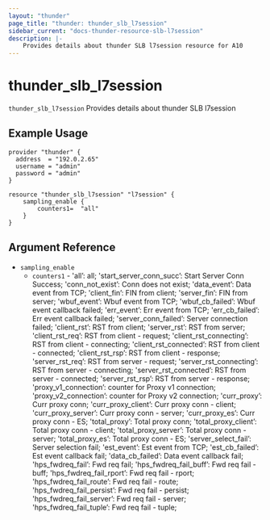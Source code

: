 ```yaml
---
layout: "thunder"
page_title: "thunder: thunder_slb_l7session"
sidebar_current: "docs-thunder-resource-slb-l7session"
description: |-
    Provides details about thunder SLB l7session resource for A10
---
```


# thunder\_slb\_l7session

`thunder_slb_l7session` Provides details about thunder SLB l7session
## Example Usage


```hcl
provider "thunder" {
  address  = "192.0.2.65"
  username = "admin"
  password = "admin"
}

resource "thunder_slb_l7session" "l7session" {
	sampling_enable {
	    counters1=  "all"
	}
}
```

## Argument Reference

* `sampling_enable`
    * `counters1` - 'all’: all; 'start_server_conn_succ’: Start Server Conn Success; 'conn_not_exist’: Conn does not exist; 'data_event’: Data event from TCP; 'client_fin’: FIN from client; 'server_fin’: FIN from server; 'wbuf_event’: Wbuf event from TCP; 'wbuf_cb_failed’: Wbuf event callback failed; 'err_event’: Err event from TCP; 'err_cb_failed’: Err event callback failed; 'server_conn_failed’: Server connection failed; 'client_rst’: RST from client; 'server_rst’: RST from server; 'client_rst_req’: RST from client - request; 'client_rst_connecting’: RST from client - connecting; 'client_rst_connected’: RST from client - connected; 'client_rst_rsp’: RST from client - response; 'server_rst_req’: RST from server - request; 'server_rst_connecting’: RST from server - connecting; 'server_rst_connected’: RST from server - connected; 'server_rst_rsp’: RST from server - response; 'proxy_v1_connection’: counter for Proxy v1 connection; 'proxy_v2_connection’: counter for Proxy v2 connection; 'curr_proxy’: Curr proxy conn; 'curr_proxy_client’: Curr proxy conn - client; 'curr_proxy_server’: Curr proxy conn - server; 'curr_proxy_es’: Curr proxy conn - ES; 'total_proxy’: Total proxy conn; 'total_proxy_client’: Total proxy conn - client; 'total_proxy_server’: Total proxy conn - server; 'total_proxy_es’: Total proxy conn - ES; 'server_select_fail’: Server selection fail; 'est_event’: Est event from TCP; 'est_cb_failed’: Est event callback fail; 'data_cb_failed’: Data event callback fail; 'hps_fwdreq_fail’: Fwd req fail; 'hps_fwdreq_fail_buff’: Fwd req fail - buff; 'hps_fwdreq_fail_rport’: Fwd req fail - rport; 'hps_fwdreq_fail_route’: Fwd req fail - route; 'hps_fwdreq_fail_persist’: Fwd req fail - persist; 'hps_fwdreq_fail_server’: Fwd req fail - server; 'hps_fwdreq_fail_tuple’: Fwd req fail - tuple;
